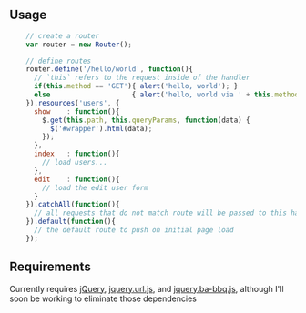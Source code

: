 ## Usage

```javascript
    // create a router
    var router = new Router();

    // define routes
    router.define('/hello/world', function(){
      // `this` refers to the request inside of the handler
      if(this.method == 'GET'){ alert('hello, world'); }
      else                    { alert('hello, world via ' + this.method); }
    }).resources('users', {
      show    : function(){
        $.get(this.path, this.queryParams, function(data) {
          $('#wrapper').html(data);
        });
      },
      index   : function(){
        // load users...
      },
      edit    : function(){
        // load the edit user form
      }
    }).catchAll(function(){
      // all requests that do not match route will be passed to this handler
    }).default(function(){
      // the default route to push on initial page load
    });
```

## Requirements

Currently requires [jQuery](https://github.com/jquery/jquery), [jquery.url.js](https://github.com/peburrows/jQuery-URL-Parser), and [jquery.ba-bbq.js](https://github.com/cowboy/jquery-bbq), although I'll soon be working to eliminate those dependencies